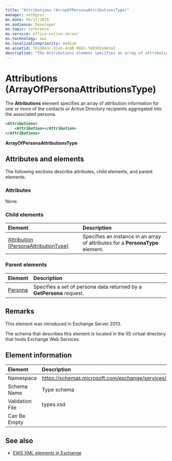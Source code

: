 ```yaml
---
title: "Attributions (ArrayOfPersonaAttributionsType)"
manager: sethgros
ms.date: 09/17/2015
ms.audience: Developer
ms.topic: reference
ms.service: office-online-server
ms.technology: ews
ms.localizationpriority: medium
ms.assetid: f61d843c-bca5-4c88-9667-fd03d2a963a1
description: "The Attributions element specifies an array of attribution information for one or more of the contacts or Active Directory recipients aggregated into the associated persona."
---
```


# Attributions (ArrayOfPersonaAttributionsType)

The **Attributions** element specifies an array of attribution information for one or more of the contacts or Active Directory recipients aggregated into the associated persona. 
  
```XML
<Attributions>
    <Attribution></Attribution>
</Attributions>
```

 **ArrayOfPersonaAttributionsType**
## Attributes and elements

The following sections describe attributes, child elements, and parent elements.
  
### Attributes

None.
  
### Child elements

|**Element**|**Description**|
|:-----|:-----|
|[Attribution (PersonaAttributionType)](attribution-personaattributiontype.md) <br/> |Specifies an instance in an array of attributes for a **PersonaType** element.  <br/> |
   
### Parent elements

|**Element**|**Description**|
|:-----|:-----|
|[Persona](persona.md) <br/> |Specifies a set of persona data returned by a **GetPersona** request.  <br/> |
   
## Remarks

This element was introduced in Exchange Server 2013.
  
The schema that describes this element is located in the IIS virtual directory that hosts Exchange Web Services.
  
## Element information

|**Element**|**Description**|
|:-----|:-----|
|Namespace  <br/> |https://schemas.microsoft.com/exchange/services/2006/types  <br/> |
|Schema Name  <br/> |Type schema  <br/> |
|Validation File  <br/> |types.xsd  <br/> |
|Can Be Empty  <br/> ||
   
## See also

- [EWS XML elements in Exchange](ews-xml-elements-in-exchange.md)

